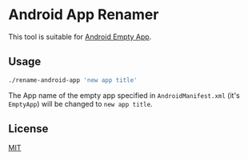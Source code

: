 # Android App Renamer

This tool is suitable for [Android Empty App](https://github.com/kaosf/android-empty-app).

## Usage

```sh
./rename-android-app 'new app title'
```

The App name of the empty app specified in `AndroidManifest.xml` (it's `EmptyApp`) will be changed to `new app title`.

## License

[MIT](http://opensource.org/licenses/MIT)
